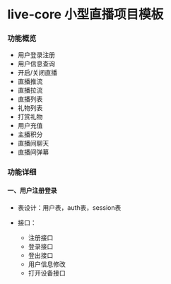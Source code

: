 # **live-core 小型直播项目模板**

### **功能概览**

*   用户登录注册
*   用户信息查询
*   开启/关闭直播
*   直播推流
*   直播拉流
*   直播列表
*   礼物列表
*   打赏礼物
*   用户充值
*   主播积分
*   直播间聊天
*   直播间弹幕





### **功能详细**

#### **一、用户注册登录**

*   表设计：用户表，auth表，session表
*   接口：

    *   注册接口
    *   登录接口
    *   登出接口
    *   用户信息修改
    *   打开设备接口